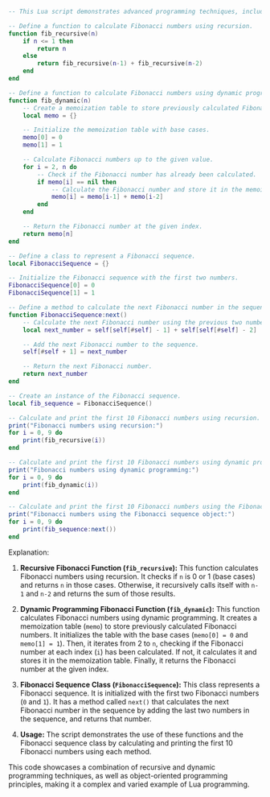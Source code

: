 ```lua
-- This Lua script demonstrates advanced programming techniques, including recursion, dynamic programming, and object-oriented programming. It calculates Fibonacci numbers using dynamic programming and stores the results in a memoization table for efficient retrieval.

-- Define a function to calculate Fibonacci numbers using recursion.
function fib_recursive(n)
    if n <= 1 then
        return n
    else
        return fib_recursive(n-1) + fib_recursive(n-2)
    end
end

-- Define a function to calculate Fibonacci numbers using dynamic programming.
function fib_dynamic(n)
    -- Create a memoization table to store previously calculated Fibonacci numbers.
    local memo = {}

    -- Initialize the memoization table with base cases.
    memo[0] = 0
    memo[1] = 1

    -- Calculate Fibonacci numbers up to the given value.
    for i = 2, n do
        -- Check if the Fibonacci number has already been calculated.
        if memo[i] == nil then
            -- Calculate the Fibonacci number and store it in the memoization table.
            memo[i] = memo[i-1] + memo[i-2]
        end
    end

    -- Return the Fibonacci number at the given index.
    return memo[n]
end

-- Define a class to represent a Fibonacci sequence.
local FibonacciSequence = {}

-- Initialize the Fibonacci sequence with the first two numbers.
FibonacciSequence[0] = 0
FibonacciSequence[1] = 1

-- Define a method to calculate the next Fibonacci number in the sequence.
function FibonacciSequence:next()
    -- Calculate the next Fibonacci number using the previous two numbers.
    local next_number = self[self[#self] - 1] + self[self[#self] - 2]

    -- Add the next Fibonacci number to the sequence.
    self[#self + 1] = next_number

    -- Return the next Fibonacci number.
    return next_number
end

-- Create an instance of the Fibonacci sequence.
local fib_sequence = FibonacciSequence()

-- Calculate and print the first 10 Fibonacci numbers using recursion.
print("Fibonacci numbers using recursion:")
for i = 0, 9 do
    print(fib_recursive(i))
end

-- Calculate and print the first 10 Fibonacci numbers using dynamic programming.
print("Fibonacci numbers using dynamic programming:")
for i = 0, 9 do
    print(fib_dynamic(i))
end

-- Calculate and print the first 10 Fibonacci numbers using the Fibonacci sequence object.
print("Fibonacci numbers using the Fibonacci sequence object:")
for i = 0, 9 do
    print(fib_sequence:next())
end
```

Explanation:

1. **Recursive Fibonacci Function (`fib_recursive`):** This function calculates Fibonacci numbers using recursion. It checks if `n` is 0 or 1 (base cases) and returns `n` in those cases. Otherwise, it recursively calls itself with `n-1` and `n-2` and returns the sum of those results.

2. **Dynamic Programming Fibonacci Function (`fib_dynamic`):** This function calculates Fibonacci numbers using dynamic programming. It creates a memoization table (`memo`) to store previously calculated Fibonacci numbers. It initializes the table with the base cases (`memo[0] = 0` and `memo[1] = 1`). Then, it iterates from 2 to `n`, checking if the Fibonacci number at each index (`i`) has been calculated. If not, it calculates it and stores it in the memoization table. Finally, it returns the Fibonacci number at the given index.

3. **Fibonacci Sequence Class (`FibonacciSequence`):** This class represents a Fibonacci sequence. It is initialized with the first two Fibonacci numbers (`0` and `1`). It has a method called `next()` that calculates the next Fibonacci number in the sequence by adding the last two numbers in the sequence, and returns that number.

4. **Usage:** The script demonstrates the use of these functions and the Fibonacci sequence class by calculating and printing the first 10 Fibonacci numbers using each method.

This code showcases a combination of recursive and dynamic programming techniques, as well as object-oriented programming principles, making it a complex and varied example of Lua programming.